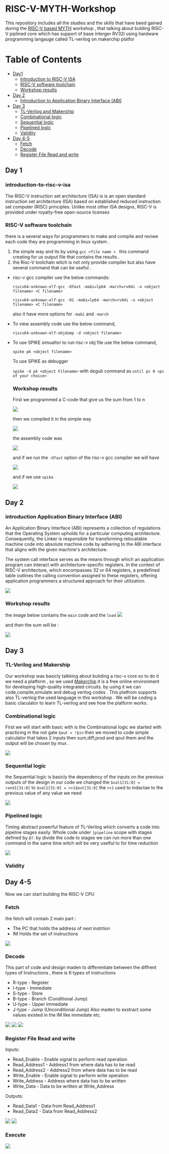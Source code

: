 # RISC-V-MYTH-Workshop

  This repository includes all the studies and the skills that have beed gained during the [RISC-V based MYTH](https://www.vlsisystemdesign.com/riscv-based-myth/) workshop , that talking about bulding RISC-V piplined core which has support of base interger RV32I using hardware programming langauge called TL-verilog on makerchip platfor

# Table of Contents
- [Day1](##Day1) 
    - [Introduction to RISC-V ISA](###introduction-to-risc-v-isa)
    - [RISC-V software toolchain](###RISC-V-software-toolchain)
    - [Workshop results](###Workshop-results)
- [Day 2](##Day2)
    - [Introduction to Application Binary Interface (ABI)](###introduction-Application-Binary-Interface-(ABI)) 
- [Day 3](##Day3)
    - [TL-Verilog and Makership](###TL-Verilog-and-Makership)
    - [Combinational logic](###Combinational-logic)
    - [Sequential logic](###Sequential-logic)
    - [Pipelined logic](###Pipelined-logic)
    - [Validity](###Validity)
 - [Day 4-5](##Day4-5)
    - [Fetch](###Fetch)
    -  [Decode](###Decode)
    - [Register File Read and write](###Register-File-Read-and-write)
## Day 1
  ### introduction-to-risc-v-isa
  The RISC-V instruction set architecture (ISA) is is an open standard instruction set architecture (ISA) based on established reduced instruction set computer (RISC) principles. Unlike most other ISA designs, RISC-V is provided under royalty-free open-source licenses
  ### RISC-V software toolchain
  there is a several ways for programmers to make and compile and reviwe each code they are programming in linux system .
  1. the simple way and its by using `gcc <file name > ` this command creating for us output file that contains the results .
  2. the Risc-V toolchain witch is not only provide compiler but also have several command that can be useful .
   * risc-v gcc compiler use the below commands:
     
     `riscv64-unknown-elf-gcc -Ofast -mabi=lp64 -march=rv64i -o <object filename> <C filename>` 
    
      `riscv64-unknown-elf-gcc -O1 -mabi=lp64 -march=rv64i -o <object filename> <C filename>`
     
      also it have more options for `-mabi` and `-march`

  * To view assembly code use the below command,
    
     `riscv64-unknown-elf-objdump -d <object filename>`

  * To use SPIKE simualtor to run risc-v obj file use the below command,
  
    `spike pk <object filename>`
    
    To use SPIKE as debugger
    
    `spike -d pk <object Filename>` with degub command as `until pc 0 <pc of your choice>`

     ### Workshop results
      First we programmed a C-code that give us the sum from 1 to n
    
      <img src="risc-v/c program sum.png">

      then we compiled it in the simple way
    
      <img src="risc-v/c program sum results.png">

      the assembly code was

    <img src="risc-v/assm_main.png">

    and if we run the `-Ofast` option of the risc-v gcc compiler we will have
    
    <img src="risc-v/assm_mainf.png">

    and if we use `spike`
    
    <img src="risc-v/runsigned.png">


    
## Day 2
    
  ### introduction Application Binary Interface (ABI)  
  
An Application Binary Interface (ABI) represents a collection of regulations that the Operating System upholds for a particular computing architecture. Consequently, the Linker is responsible for transforming relocatable machine code into absolute machine code by adhering to the ABI interface that aligns with the given machine's architecture.

The system call interface serves as the means through which an application program can interact with architecture-specific registers. In the context of RISC-V architecture, which encompasses 32 or 64 registers, a predefined table outlines the calling convention assigned to these registers, offering application programmers a structured approach for their utilization.

<img src="risc-v/regnames.png">

### Workshop results
the image below contains the `main` code and the `load`
<img src="risc-v/1to9main&load.png">

and then the sum will be :

<img src="risc-v/1to9results.png">

## Day 3
### TL-Verilog and Makership
Our workshop was basicly talkking about buliding a risc-v core so to do it we need a platform , so we used [Makerchip](https://makerchip.com/) it is a free online environment for developing high-quality integrated circuits. by using it we can code,compile,simulate and debug verilog codes . 
This platfrom supports also TL-verilog the used language in this workshop . We will be coding a basic claculator to learn TL-verilog and see how the platform works .

### Combinational logic
First we will start with basic with is the Combinational logic we started with practicing in the not gate `$out = !$in` then we moved to code simple calculator that takes 2 inputs then sum,diff,prod and qout them and the output will be chosen by mux .

<img src="calculator/tlvsimcalc.png">

### Sequential logic
the Sequential logic is basicly the dependency of the inputs on the previous outputs of the design in our code we changed the `$val1[31:0] = rand1[31:0]` to `$val1[31:0] = >>1$out[31:0]` the `>>1` used to indactae to the previous value of any value we need

<img src="calculator/tlvadvcalc.png">

### Pipelined logic

Timing abstract powerful feature of TL-Verilog which converts a code into pipeline stages easily. Whole code under `|pipeline` scope with stages defined by `@?`. 
by divide the code to stages we can run more than one command in the same time witch will be very uselful to for time reduction 

<img src="calculator/pipedclac.png"> 

### Validity

## Day 4-5
Now we can start buliding the RISC-V CPU

### Fetch
the fetch will contain 2 main part :
* The PC that holds the address of next instrtion
* IM Holds the set of instructions

<img src="Risc-v micro/instr.png">

### Decode
This part of code and design maden to differentiate between the diffrent types of Instructions , there is 6 types of instructions 
 * R-type - Register 
 * I-type - Immediate
 * S-type - Store
 * B-type - Branch (Conditional Jump)
 * U-type - Upper Immediate
 * J-type - Jump (Unconditional Jump)
 Also maden to exstract some values existed in the IM like immedate etc.
 
<img src="Risc-v micro/decode1.png">

<img src="Risc-v micro/decode3.png">

<img src="Risc-v micro/decode4.png">

### Register File Read and write
Inputs:
  * Read_Enable   - Enable signal to perform read operation
  * Read_Address1 - Address1 from where data has to be read 
  * Read_Address2 - Address2 from where data has to be read 
  * Write_Enable  - Enable signal to perform write operation
  * Write_Address - Address where data has to be written
  * Write_Data    - Data to be written at Write_Address

Outputs:
  * Read_Data1    - Data from Read_Address1
  * Read_Data2    - Data from Read_Address2

<img src="Risc-v micro/regrd1.png">

<img src="Risc-v micro/regwr.png">


### Execute

<img src="Risc-v micro/alu1.png">




